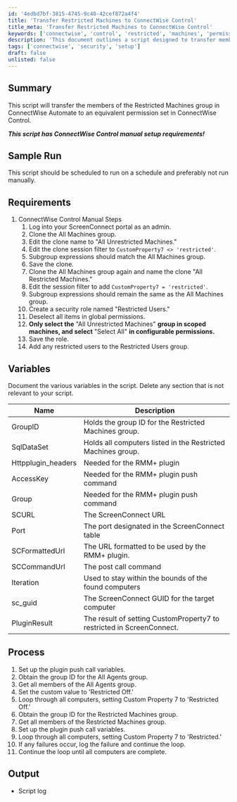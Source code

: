 ```yaml
---
id: '4edbd7bf-3815-4745-9c40-42cef872a4f4'
title: 'Transfer Restricted Machines to ConnectWise Control'
title_meta: 'Transfer Restricted Machines to ConnectWise Control'
keywords: ['connectwise', 'control', 'restricted', 'machines', 'permissions', 'script']
description: 'This document outlines a script designed to transfer members of the Restricted Machines group in ConnectWise Automate to an equivalent permission set in ConnectWise Control, including manual setup requirements and detailed variable documentation.'
tags: ['connectwise', 'security', 'setup']
draft: false
unlisted: false
---
```


## Summary

This script will transfer the members of the Restricted Machines group in ConnectWise Automate to an equivalent permission set in ConnectWise Control. 

**_This script has ConnectWise Control manual setup requirements!_**

## Sample Run

This script should be scheduled to run on a schedule and preferably not run manually.

## Requirements

1. ConnectWise Control Manual Steps
   1. Log into your ScreenConnect portal as an admin.
   2. Clone the All Machines group.
   3. Edit the clone name to "All Unrestricted Machines."
   4. Edit the clone session filter to `CustomProperty7 <> 'restricted'`.
   5. Subgroup expressions should match the All Machines group.
   6. Save the clone.
   7. Clone the All Machines group again and name the clone "All Restricted Machines."
   8. Edit the session filter to add `CustomProperty7 = 'restricted'`.
   9. Subgroup expressions should remain the same as the All Machines group.
   10. Create a security role named "Restricted Users."
   11. Deselect all items in global permissions.
   12. **Only select the** "All Unrestricted Machines" **group in scoped machines, and select** "Select All" **in configurable permissions.**
   13. Save the role.
   14. Add any restricted users to the Restricted Users group.

## Variables

Document the various variables in the script. Delete any section that is not relevant to your script.

| Name               | Description                                                                 |
|--------------------|-----------------------------------------------------------------------------|
| GroupID            | Holds the group ID for the Restricted Machines group.                      |
| SqlDataSet         | Holds all computers listed in the Restricted Machines group.               |
| Httpplugin_headers  | Needed for the RMM+ plugin                                                 |
| AccessKey          | Needed for the RMM+ plugin push command                                    |
| Group              | Needed for the RMM+ plugin push command                                    |
| SCURL              | The ScreenConnect URL                                                      |
| Port               | The port designated in the ScreenConnect table                              |
| SCFormattedUrl     | The URL formatted to be used by the RMM+ plugin.                           |
| SCCommandUrl       | The post call command                                                       |
| Iteration          | Used to stay within the bounds of the found computers                      |
| sc_guid            | The ScreenConnect GUID for the target computer                              |
| PluginResult       | The result of setting CustomProperty7 to restricted in ScreenConnect.      |

## Process

1. Set up the plugin push call variables.
2. Obtain the group ID for the All Agents group.
3. Get all members of the All Agents group.
4. Set the custom value to 'Restricted Off.'
5. Loop through all computers, setting Custom Property 7 to 'Restricted Off.'
6. Obtain the group ID for the Restricted Machines group.
7. Get all members of the Restricted Machines group.
8. Set up the plugin push call variables.
9. Loop through all computers, setting Custom Property 7 to 'Restricted.'
10. If any failures occur, log the failure and continue the loop.
11. Continue the loop until all computers are complete.

## Output

- Script log
